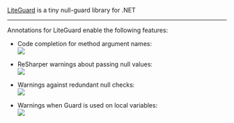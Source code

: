 [LiteGuard](https://github.com/liteguard/liteguard) is a tiny null-guard library for .NET

----

Annotations for LiteGuard enable the following features:

* Code completion for method argument names:  
![](http://i.imgur.com/V0Gpyod.png)

* ReSharper warnings about passing null values:  
![](http://i.imgur.com/fK9n9I6.png)

* Warnings against redundant null checks:  
![](http://i.imgur.com/Ha7LOh6.png)

* Warnings when Guard is used on local variables:  
![](http://i.imgur.com/EZR4nuF.png)